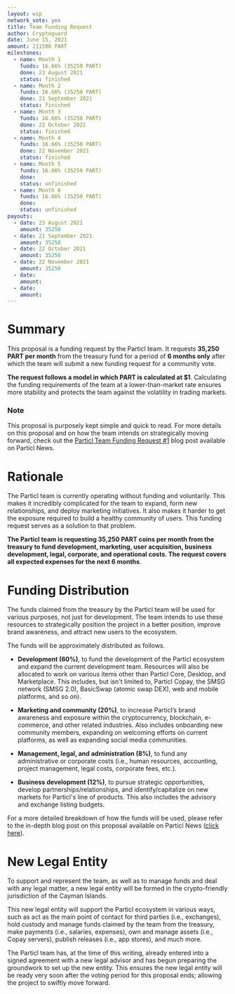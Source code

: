 ```yaml
---
layout: wip
network_vote: yes
title: Team Funding Request
author: Cryptoguard
date: June 15, 2021
amount: 211500 PART
milestones:
  - name: Month 1
    funds: 16.66% (35250 PART)
    done: 23 August 2021
    status: finished
  - name: Month 2
    funds: 16.66% (35250 PART)
    done: 21 September 2021
    status: finished
  - name: Month 3
    funds: 16.66% (35250 PART)
    done: 22 October 2021
    status: finished
  - name: Month 4
    funds: 16.66% (35250 PART)
    done: 22 November 2021
    status: finished
  - name: Month 5
    funds: 16.66% (35250 PART)
    done:
    status: unfinished
  - name: Month 6
    funds: 16.66% (35250 PART)
    done:
    status: unfinished
payouts:
  - date: 23 August 2021
    amount: 35250
  - date: 21 September 2021
    amount: 35250
  - date: 22 October 2021
    amount: 35250
  - date: 22 November 2021
    amount: 35250
  - date:
    amount:
  - date:
    amount:
---
```


# Summary

This proposal is a funding request by the Particl team. It requests **35,250 PART per month** from the treasury fund for a period of **6 months only** after which the team will submit a new funding request for a community vote.

**The request follows a model in which PART is calculated at $1**. Calculating the funding requirements of the team at a lower-than-market rate ensures more stability and protects the team against the volatility in trading markets.

### Note

This proposal is purposely kept simple and quick to read. For more details on this proposal and on how the team intends on strategically moving forward, check out the [Particl Team Funding Request #1](https://particl.news/particl-team-funding-request-1/) blog post available on Particl News. 

# Rationale

The Particl team is currently operating without funding and voluntarily. This makes it incredibly complicated for the team to expand, form new relationships, and deploy marketing initiatives. It also makes it harder to get the exposure required to build a healthy community of users. This funding request serves as a solution to that problem. 

**The Particl team is requesting 35,250 PART coins per month from the treasury to fund development, marketing, user acquisition, business development, legal, corporate, and operational costs. The request covers all expected expenses for the next 6 months**.

# Funding Distribution

The funds claimed from the treasury by the Particl team will be used for various purposes, not just for development. The team intends to use these resources to strategically position the project in a better position, improve brand awareness, and attract new users to the ecosystem.

The funds will be approximately distributed as follows.

* **Development (60%)**, to fund the development of the Particl ecosystem and expand the current development team. Resources will also be allocated to work on various items other than Particl Core, Desktop, and Marketplace. This includes, but isn't limited to, Particl Copay, the SMSG network (SMSG 2.0), BasicSwap (atomic swap DEX), web and mobile platforms, and so on).

* **Marketing and community (20%)**, to increase Particl’s brand awareness and exposure within the cryptocurrency, blockchain, e-commerce, and other related industries. Also includes onboarding new community members, expanding on welcoming efforts on current platforms, as well as expanding social media communities.

* **Management, legal, and administration (8%)**, to fund any administrative or corporate costs (i.e., human resources, accounting, project management, legal costs, corporate fees, etc.).

* **Business development (12%)**, to pursue strategic opportunities, develop partnerships/relationships, and identify/capitalize on new markets for Particl's line of products. This also includes the advisory and exchange listing budgets.

For a more detailed breakdown of how the funds will be used, please refer to the in-depth blog post on this proposal available on Particl News ([click here](https://particl.news/particl-team-funding-request-1/)).

# New Legal Entity

To support and represent the team, as well as to manage funds and deal with any legal matter, a new legal entity will be formed in the crypto-friendly jurisdiction of the Cayman Islands.

This new legal entity will support the Particl ecosystem in various ways, such as act as the main point of contact for third parties (i.e., exchanges), hold custody and manage funds claimed by the team from the treasury, make payments (i.e., salaries, expenses), own and manage assets (i.e., Copay servers), publish releases (i.e., app stores), and much more.

The Particl team has, at the time of this writing, already entered into a signed agreement with a new legal advisor and has begun preparing the groundwork to set up the new entity. This ensures the new legal entity will be ready very soon after the voting period for this proposal ends; allowing the project to swiftly move forward.
